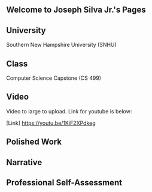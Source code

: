 ## Welcome to Joseph Silva Jr.'s Pages


## University

Southern New Hampshire University (SNHU)

## Class

Computer Science Capstone (CS 499)

## Video

Video to large to upload. Link for youtube is below:

[Link] https://youtu.be/1KiF2XPdkeg

## Polished Work

## Narrative

## Professional Self-Assessment

